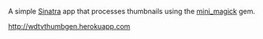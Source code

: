A simple [Sinatra](http://www.sinatrarb.com) app that processes thumbnails using the [mini_magick](https://github.com/probablycorey/mini_magick) gem.

http://wdtvthumbgen.herokuapp.com